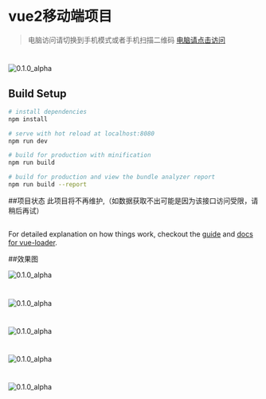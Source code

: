 # vue2移动端项目

> 电脑访问请切换到手机模式或者手机扫描二维码
[电脑请点击访问](https://lxwily.github.io/vue2/)
#
![0.1.0_alpha](https://github.com/lxwily/vue2-material/blob/master/src/assets/code.png?raw=true)

## Build Setup

``` bash
# install dependencies
npm install

# serve with hot reload at localhost:8080
npm run dev

# build for production with minification
npm run build

# build for production and view the bundle analyzer report
npm run build --report
```

##项目状态
此项目将不再维护,（如数据获取不出可能是因为该接口访问受限，请稍后再试）

##
For detailed explanation on how things work, checkout the [guide](http://vuejs-templates.github.io/webpack/) and [docs for vue-loader](http://vuejs.github.io/vue-loader).


##效果图

![0.1.0_alpha](https://github.com/lxwily/vue2-material/blob/master/src/assets/login.jpg?raw=true)
#
![0.1.0_alpha](https://github.com/lxwily/vue2-material/blob/master/src/assets/book.jpg?raw=true)
#
![0.1.0_alpha](https://github.com/lxwily/vue2-material/blob/master/src/assets/home.jpg?raw=true)
#
![0.1.0_alpha](https://github.com/lxwily/vue2-material/blob/master/src/assets/music.jpg?raw=true)
#
![0.1.0_alpha](https://github.com/lxwily/vue2-material/blob/master/src/assets/pitrue.jpg?raw=true)
